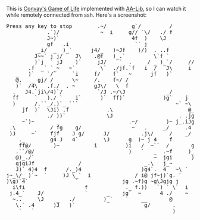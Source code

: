 This is [Convay's Game of Life](http://www.youtube.com/watch?v=E8kUJL04ELA) 
implemented with [AA-Lib](http://aa-project.sourceforge.net/aalib/aalib_toc.html), 
so I can watch it while remotely connected from ssh.
Here's a screenshot:

<pre>
Press any key to stop        .~/        g`/         /         jf    ._                         _             _/    . /
             .`)/             ~  i     g// `\/   ./ f            )\ j~    f      J            j f           J~~    jg
             J~)`                       4f  )    \J            j./ _ j`   `     J~/            ~        ..  )i     j)/
             gf   .i                     `` j                / )...J    ~` ~`  jggi/                    f)         f _
          _i/  _  )_`      j4/_   )~Jf    )/)  . ..f        jj   `        f       .)\`                  g`        )fg)
         J~~` j j/    J\    .@f   )_.`         \`f `         `         _  ` j  J_  ~gJ      ./          _          )`/
         )`j  ` jJ    )`     jJ/    `  .     / _ )_`/     //          j f _ )  )_   J~g     ` \        )_`         )~f
       .f  _` `_~   ~`        \`  ./jf.`f   i  /   J\     i            ~ )_` )~     ` J     j/)                  ./ i
   _   )`    `/`     `i     f/    f`   ~      jf   )`       ./              ./      )~            .\      J 4  ./   `
   @.   _ gj/ /      \~     /.    f~/ /                     \` j            ~/             _/f    )J      / `  )`   ))
   )`  /4\   .f./  . ~      gJ\/   \  f                        )                           // / / ..gi   .~~~
  .   J4.`ji\/4)`/           `/J .~/\J             _/                      jf _          jf)~ )f_i`f_)`  4f _       _
  ff     `   )./ `    i`      )`  ff)`            )g`    j                   j.`   ..          )`gf~g_g/ )i         ~
  )      /.``_/.)`_ ```                               ~` ~\      .\     .     `    jg _ ./_      _.@f i`
     jf  )`  \Ji) .f            .\                        @_     gj     ~@_          jg jff`     .j`) ~
             ./ ))`             \J                     . .jg./    \/     \`              )        `   jf@/
     ~`)~       _                      .~/         )~ j_.iJg      @                _  ./_         ._ g j\`
 .\           / fg    g/                ~   .     _/     .4                        ff  4`    .~/  J4/) )`
 )J     ~`    fjf    J g/      J/          .j\/     /    _/                        .i         \`  \/f
    ._        g4 J   4`        \J      g  )~ j 4    f       .i.                   .\@       _      )`
    ff@/       )~           i         )i   /  ~``  /       g/g)f                  Jg    _   ~.J`            J~/
   .``/@/                              )   `   _  .~f     )_Jg~      ~`           \\   )@_ / . @ /         J``__ )/
   @)_./`                                      ~  jgi      ).      .f  f          j)/   .)/`  j/J@/  .     4.)i .g`
   gjgiJf              /                    _.\   j_~       ) g/   )~  `           ~    )j/   @)@J@  `\     `  //
   J)` 4)4  f      /._)4                   )g4`.  4   ~\ `   g)~ gf )~         g/_           _/ )@   ~)\/     )//
j~_\/_ )`~  `     )J \_`  i              / i@ jf~j)`g. `     4j          .     _Jjf         f@`       4)4/     )
)\g)`4`               `              jg .~f)g ~g\Jgjg j       )`   gi/  .~_  )@j`                 J\   f)        .g
  i\fi                   f            ._ f.))   `) ` \`  i         `.J    i`  )~              @/  )J     \       /.
 j.4_`    J/             `      _    jg`  ~      4 ./    ~                     `.  _`         ~`    ./ .//f     j.g
  ~..     \J    _   ./         )_`    `    __       @         .4     f         _`  iJ`              )` )f~      ) J
   \.` .4      )J   )`                      g/       .         `     `     ./     .~`       )\~            //   ```
    `   `                                            )                     )`     )~                       ~`
</pre>
